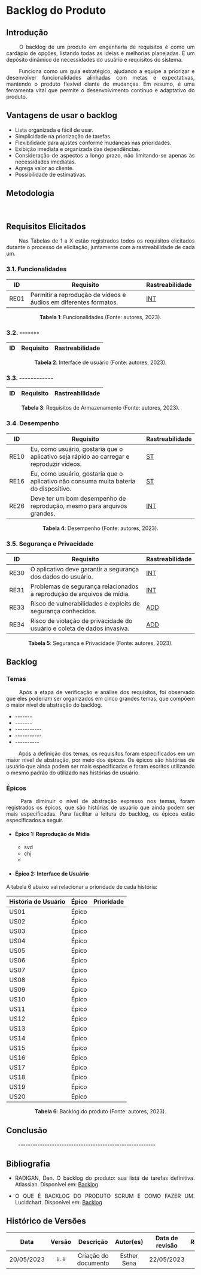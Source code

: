 # Backlog do Produto

## Introdução

<div style="text-align:justify">
<p>&emsp;&emsp; 
O backlog de um produto em engenharia de requisitos é como um cardápio de opções, listando todas as ideias e melhorias planejadas. É um depósito dinâmico de necessidades do usuário e requisitos do sistema.</p>
<p>&emsp;&emsp; Funciona como um guia estratégico, ajudando a equipe a priorizar e desenvolver funcionalidades alinhadas com metas e expectativas, mantendo o produto flexível diante de mudanças. Em resumo, é uma ferramenta vital que permite o desenvolvimento contínuo e adaptativo do produto.</p>
</div>

## Vantagens de usar o backlog 
<div style="text-align:justify">
    <ul>
        <li> Lista organizada e fácil de usar.
        <li> Simplicidade na priorização de tarefas.
        <li> Flexibilidade para ajustes conforme mudanças nas prioridades.
        <li> Exibição imediata e organizada das dependências.
        <li> Consideração de aspectos a longo prazo, não limitando-se apenas às necessidades imediatas.
        <li> Agrega valor ao cliente.
        <li> Possibilidade de estimativas.
    </ul>
</div>

## Metodologia
<div style="text-align:justify">
<p>&emsp;&emsp;  </p>

## Requisitos Elicitados
<div style="text-align:justify">
<p>&emsp;&emsp; Nas Tabelas de 1 a X estão registrados todos os requisitos elicitados durante o processo de elicitação, juntamente com a rastreabilidade de cada um.</p>

### 3.1. Funcionalidades

| ID  | Requisito                                                               | Rastreabilidade                           |
| --- | ----------------------------------------------------------------------- | ----------------------------------------- |
| RE01 | Permitir a reprodução de vídeos e áudios em diferentes formatos.         | [INT](https://requisitos-de-software.github.io/2023.1-VLC/#/elicitacao/introspeccao) |


<div align="center">
<p> <b>Tabela 1</b>: Funcionalidades (Fonte: autores, 2023). </p>
</div>

### 3.2. -------

| ID  | Requisito                                                               | Rastreabilidade                           |
| --- | ----------------------------------------------------------------------- | ----------------------------------------- |


<div align="center">
<p> <b>Tabela 2</b>: Interface de usuário (Fonte: autores, 2023). </p>
</div>

### 3.3. ------------

| ID  | Requisito                                                               | Rastreabilidade                           |
| --- | ----------------------------------------------------------------------- | ----------------------------------------- |


<div align="center">
<p> <b>Tabela 3</b>: Requisitos de Armazenamento (Fonte: autores, 2023). </p>
</div>

### 3.4. Desempenho

| ID  | Requisito                                                               | Rastreabilidade                           |
| --- | ----------------------------------------------------------------------- | ----------------------------------------- |
| RE10 | Eu, como usuário, gostaria que o aplicativo seja rápido ao carregar e reproduzir vídeos. | [ST](https://requisitos-de-software.github.io/2023.1-VLC/#/elicitacao/storytelling) |
| RE16 | Eu, como usuário, gostaria que o aplicativo não consuma muita bateria do dispositivo. | [ST](https://requisitos-de-software.github.io/2023.1-VLC/#/elicitacao/storytelling) |
| RE26 | Deve ter um bom desempenho de reprodução, mesmo para arquivos grandes.  | [INT](https://requisitos-de-software.github.io/2023.1-VLC/#/elicitacao/introspeccao) |

<div align="center">
<p> <b>Tabela 4</b>: Desempenho (Fonte: autores, 2023). </p>
</div>

### 3.5. Segurança e Privacidade

| ID  | Requisito                                                               | Rastreabilidade                           |
| --- | ----------------------------------------------------------------------- | ----------------------------------------- |
| RE30 | O aplicativo deve garantir a segurança dos dados do usuário.             | [INT](https://requisitos-de-software.github.io/2023.1-VLC/#/elicitacao/introspeccao) |
| RE31 | Problemas de segurança relacionados à reprodução de arquivos de mídia.  | [INT](https://requisitos-de-software.github.io/2023.1-VLC/#/elicitacao/introspeccao) |
| RE33 | Risco de vulnerabilidades e exploits de segurança conhecidos.           | [ADD](https://requisitos-de-software.github.io/2023.1-VLC/#/elicitacao/analise-de-documentos) |
| RE34 | Risco de violação de privacidade do usuário e coleta de dados invasiva. | [ADD](https://requisitos-de-software.github.io/2023.1-VLC/#/elicitacao/analise-de-documentos) |

<div align="center">
<p> <b>Tabela 5</b>: Segurança e Privacidade (Fonte: autores, 2023). </p>
</div>

## Backlog 

### Temas 
<div style="text-align:justify">
    <p>&emsp;&emsp; Após a etapa de verificação e análise dos requisitos, foi observado que eles poderiam ser organizados em cinco grandes temas, que compõem o maior nível de abstração do backlog.</p>
    <ul>
        <li> -------
        <li> -------
        <li> -----------
        <li> -----------
        <li> ----------
    </ul>
    <p>&emsp;&emsp; Após a definição dos temas, os requisitos foram especificados em um maior nível de abstração, por meio dos épicos. Os épicos são histórias de usuário que ainda podem ser mais especificadas e foram escritos utilizando o mesmo padrão do utilizado nas histórias de usuário.</p>
</div>

### Épicos 

<div style="text-align: justify">

&emsp;&emsp; Para diminuir o nível de abstração expresso nos temas, foram registrados os épicos, que são histórias de usuário que ainda podem ser mais especificadas. Para facilitar a leitura do backlog, os épicos estão especificados a seguir.

</div>

- #### Épico 1: Reprodução de Mídia

    - svd
    - chj
    - 
- #### Épico 2: Interface de Usuário

    

A tabela 6 abaixo vai relacionar a prioridade de cada história:

| História de Usuário | Épico                  | Prioridade |
|--------------------|------------------------|----------------------------------------|
| US01               | Épico |        |
| US02               | Épico |        |
| US03               | Épico    |        |
| US04               | Épico    |        |
| US05               | Épico  |   |
| US06               | Épico    |       |
| US07               | Épico   |       |
| US08               | Épico     |       |
| US09               | Épico  |  |
| US10               | Épico    |       |
| US11               | Épico    |       |
| US12               | Épico    |       |
| US13               | Épico     |       |
| US14               | Épico     |       |
| US15               | Épico    |       |
| US16               | Épico    |       |
| US17               | Épico     |       |
| US18               | Épico     |       |
| US19               | Épico    |       |
| US20               | Épico    |       |

<div align="center">
<p> <b>Tabela 6</b>: Backlog do produto (Fonte: autores, 2023). </p>
</div>



## Conclusão

<div style="text-align: justify">

&emsp;&emsp; ---------------------------------------------------------



## Bibliografia

- RADIGAN, Dan. O backlog do produto: sua lista de tarefas definitiva. Atlassian. Disponível em: [Backlog](https://www.atlassian.com/br/agile/scrum/backlogs)

- O QUE É BACKLOG DO PRODUTO SCRUM E COMO FAZER UM. Lucidchart. Disponível em: [Backlog](https://www.lucidchart.com/blog/pt/como-fazer-um-backlog-do-produto) 

## Histórico de Versões
|   Data     | Versão | Descrição                   |    Autor(es)     |  Data de revisão | Revisor(es) |
| :--------: | :----: | :-------------------------: | :--------------: | :--------------: | :---------: |
| 20/05/2023   |  `1.0`  | Criação do documento               | Esther Sena  | 22/05/2023 |  |
